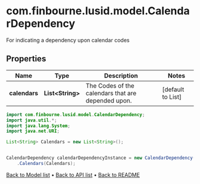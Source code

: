 # com.finbourne.lusid.model.CalendarDependency
For indicating a dependency upon calendar codes

## Properties

Name | Type | Description | Notes
------------ | ------------- | ------------- | -------------
**calendars** | **List&lt;String&gt;** | The Codes of the calendars that are depended upon. | [default to List<String>]

```java
import com.finbourne.lusid.model.CalendarDependency;
import java.util.*;
import java.lang.System;
import java.net.URI;

List<String> Calendars = new List<String>();


CalendarDependency calendarDependencyInstance = new CalendarDependency()
    .Calendars(Calendars);
```


[Back to Model list](../README.md#documentation-for-models) &#8226; [Back to API list](../README.md#documentation-for-api-endpoints) &#8226; [Back to README](../README.md)
